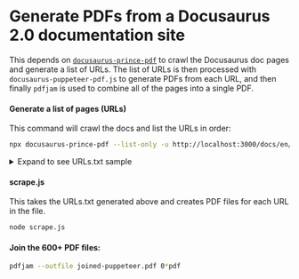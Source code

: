 # Generate PDFs from a Docusaurus 2.0 documentation site

This depends on [`docusaurus-prince-pdf`]() to crawl the Docusaurus doc pages
and generate a list of URLs.  The list of URLs is then processed with `docusaurus-puppeteer-pdf.js` to generate PDFs from each URL, and then finally `pdfjam` is used to combine all of the pages into a single PDF.

#### Generate a list of pages (URLs)
This command will crawl the docs and list the URLs in order:
```bash
npx docusaurus-prince-pdf --list-only -u http://localhost:3000/docs/en/home --file URLs.txt
```
<details>
  <summary>Expand to see URLs.txt sample</summary>

This is the file format, although the real output is about 655 lines
```bash
http://localhost:3000/docs/en/quick-start
http://localhost:3000/docs/en/getting-started/example-datasets/
http://localhost:3000/docs/en/tutorial
http://localhost:3000/docs/en/getting-started/example-datasets/uk-price-paid
http://localhost:3000/docs/en/getting-started/example-datasets/nyc-taxi
http://localhost:3000/docs/en/getting-started/example-datasets/cell-towers
http://localhost:3000/docs/en/getting-started/example-datasets/amplab-benchmark
http://localhost:3000/docs/en/getting-started/example-datasets/brown-benchmark
http://localhost:3000/docs/en/getting-started/example-datasets/criteo
http://localhost:3000/docs/en/getting-started/example-datasets/github-events
```

</details>


#### scrape.js

This takes the URLs.txt generated above and creates PDF files for each URL in the file.
```bash
node scrape.js
```

#### Join the 600+ PDF files:
```bash
pdfjam --outfile joined-puppeteer.pdf 0*pdf
```
